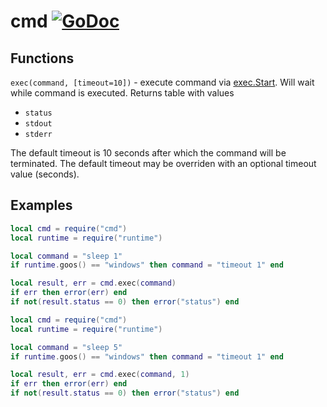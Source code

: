 # cmd [![GoDoc](https://godoc.org/github.com/vadv/gopher-lua-libs/cmd?status.svg)](https://godoc.org/github.com/vadv/gopher-lua-libs/cmd)


## Functions
`exec(command, [timeout=10])` - execute command via [exec.Start](https://golang.org/pkg/os/exec/#Cmd.Start). Will wait while command is executed.
Returns table with values
  - `status`
  - `stdout`
  - `stderr`

The default timeout is 10 seconds after which the command will be terminated. The default timeout may be overriden with an optional timeout value (seconds).

## Examples

```lua
local cmd = require("cmd")
local runtime = require("runtime")

local command = "sleep 1"
if runtime.goos() == "windows" then command = "timeout 1" end

local result, err = cmd.exec(command)
if err then error(err) end
if not(result.status == 0) then error("status") end
```

```lua
local cmd = require("cmd")
local runtime = require("runtime")

local command = "sleep 5"
if runtime.goos() == "windows" then command = "timeout 1" end

local result, err = cmd.exec(command, 1)
if err then error(err) end
if not(result.status == 0) then error("status") end
```
